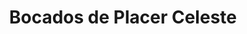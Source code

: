 ---
title: "Bocados de Placer Celeste"
url: /sabadell/bocados-de-placer-celeste/
shop: carnicero
---